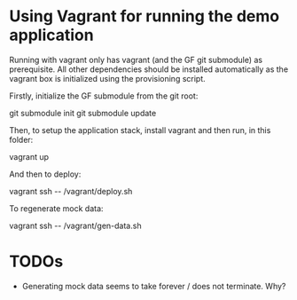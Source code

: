 
# Using Vagrant for running the demo application

Running with vagrant only has vagrant (and the GF git submodule) as prerequisite. All other dependencies should be installed automatically as the vagrant box is initialized using the provisioning script. 

Firstly, initialize the GF submodule from the git root:

   git submodule init
   git submodule update

Then, to setup the application stack, install vagrant and then run, in this folder:

   vagrant up

And then to deploy:

   vagrant ssh -- /vagrant/deploy.sh

To regenerate mock data:

   vagrant ssh -- /vagrant/gen-data.sh

# TODOs

- Generating mock data seems to take forever / does not terminate. Why?